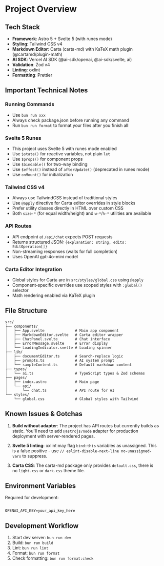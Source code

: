 # Project Overview

## Tech Stack

- **Framework**: Astro 5 + Svelte 5 (with runes mode)
- **Styling**: Tailwind CSS v4
- **Markdown Editor**: Carta (carta-md) with KaTeX math plugin (@cartamd/plugin-math)
- **AI SDK**: Vercel AI SDK (@ai-sdk/openai, @ai-sdk/svelte, ai)
- **Validation**: Zod v4
- **Linting**: oxlint
- **Formatting**: Prettier

## Important Technical Notes

### Running Commands

- Use `bun run xxx`
- Always check package.json before running any command
- Run `bun run format` to format your files after you finish all

### Svelte 5 Runes

- This project uses Svelte 5 with runes mode enabled
- Use `$state()` for reactive variables, not plain `let`
- Use `$props()` for component props
- Use `$bindable()` for two-way binding
- Use `$effect()` instead of `afterUpdate()` (deprecated in runes mode)
- Use `onMount()` for initialization

### Tailwind CSS v4

- Always use TailwindCSS instead of traditional styles
- Use `@apply` directive for Carta editor overrides in style blocks
- Prefer utility classes directly in HTML over custom CSS
- Both `size-*` (for equal width/height) and `w-*`/`h-*` utilities are available

### API Routes

- API endpoint at `/api/chat` expects POST requests
- Returns structured JSON: `{explanation: string, edits: EditOperation[]}`
- Non-streaming responses (waits for full completion)
- Uses OpenAI gpt-4o-mini model

### Carta Editor Integration

- Global styles for Carta are in `src/styles/global.css` using `@apply`
- Component-specific overrides use scoped styles with `:global()` selector
- Math rendering enabled via KaTeX plugin

## File Structure

```text
src/
├── components/
│   ├── App.svelte              # Main app component
│   ├── MarkdownEditor.svelte   # Carta editor wrapper
│   ├── ChatPanel.svelte        # Chat interface
│   ├── ErrorMessage.svelte     # Error display
│   └── LoadingIndicator.svelte # Loading spinner
├── lib/
│   ├── documentEditor.ts       # Search-replace logic
│   ├── prompts.ts              # AI system prompt
│   └── sampleContent.ts        # Default markdown content
├── types/
│   └── ai.ts                   # TypeScript types & Zod schemas
├── pages/
│   ├── index.astro             # Main page
│   └── api/
│       └── chat.ts             # API route for AI
└── styles/
    └── global.css              # Global styles with Tailwind
```

## Known Issues & Gotchas

1. **Build without adapter**: The project has API routes but currently builds as static. You'll need to add `@astrojs/node` adapter for production deployment with server-rendered pages.

2. **Svelte 5 linting**: oxlint may flag `bind:this` variables as unassigned. This is a false positive - use `// eslint-disable-next-line no-unassigned-vars` to suppress.

3. **Carta CSS**: The carta-md package only provides `default.css`, there is no `light.css` or `dark.css` theme file.

## Environment Variables

Required for development:

```text

OPENAI_API_KEY=your_api_key_here

```

## Development Workflow

1. Start dev server: `bun run dev`
2. Build: `bun run build`
3. Lint: `bun run lint`
4. Format: `bun run format`
5. Check formatting: `bun run format:check`
